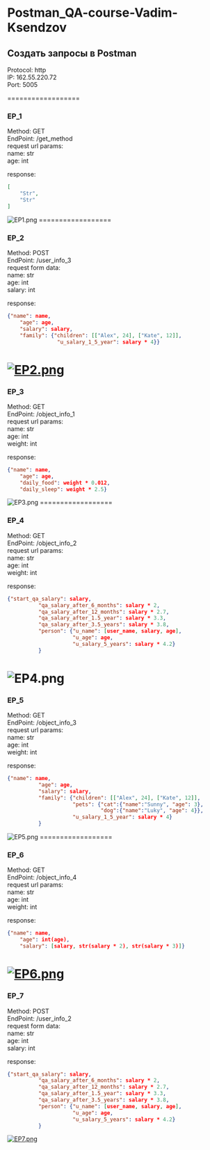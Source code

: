 # Postman_QA-course-Vadim-Ksendzov

## Создать запросы в Postman

Protocol: http  
IP: 162.55.220.72  
Port: 5005

==================

### EP_1
Method: GET  
EndPoint: /get_method  
request url params:  
     name: str  
     age: int 
    
response: 
```json
[
    "Str",
    "Str"
]
```
 
<img src="https://fxpics.ru/images/2022/05/10/EP1.png" alt="EP1.png" border="0" />
==================

### EP_2  
Method: POST  
EndPoint: /user_info_3  
request form data:  
 name: str  
 age: int  
 salary: int  
 
 response:  
```json
{"name": name,
    "age": age,
    "salary": salary,
    "family": {"children": [["Alex", 24], ["Kate", 12]],
                "u_salary_1_5_year": salary * 4}}
```

[![EP2.png](https://fxpics.ru/images/2022/05/10/EP2.png)](https://fxpics.ru/image/NWXbu)
==================

### EP_3
Method: GET  
EndPoint: /object_info_1  
request url params:  
     name: str  
     age: int      
     weight: int

response:
```json
{"name": name,
    "age": age,
    "daily_food": weight * 0.012,
    "daily_sleep": weight * 2.5}
``` 

<img src="https://fxpics.ru/images/2022/05/10/EP3.png" alt="EP3.png" border="0" />
==================

### EP_4
Method: GET  
EndPoint: /object_info_2  
request url params:  
     name: str  
     age: int      
     weight: int

response:
```json
{"start_qa_salary": salary,
          "qa_salary_after_6_months": salary * 2,
          "qa_salary_after_12_months": salary * 2.7,
          "qa_salary_after_1.5_year": salary * 3.3,
          "qa_salary_after_3.5_years": salary * 3.8,
          "person": {"u_name": [user_name, salary, age],
                     "u_age": age,
                     "u_salary_5_years": salary * 4.2}
          }
``` 

![EP4.png](https://fxpics.ru/images/2022/05/10/EP4.png)
==================

### EP_5
Method: GET  
EndPoint: /object_info_3  
request url params:  
     name: str  
     age: int      
     weight: int

response:
```json
{"name": name,
          "age": age,
          "salary": salary,
          "family": {"children": [["Alex", 24], ["Kate", 12]],
                     "pets": {"cat":{"name":"Sunny", "age": 3},
                              "dog":{"name":"Luky", "age": 4}},
                     "u_salary_1_5_year": salary * 4}
          }
``` 
<img src="https://fxpics.ru/images/2022/05/10/EP5.png" alt="EP5.png" border="0" />
==================

### EP_6
Method: GET  
EndPoint: /object_info_4  
request url params:  
     name: str  
     age: int      
     weight: int

response:
```json
{"name": name,
    "age": int(age),
    "salary": [salary, str(salary * 2), str(salary * 3)]}
``` 
[![EP6.png](https://fxpics.ru/images/2022/05/10/EP6.png)](https://fxpics.ru/image/NWoJX)
==================

### EP_7  
Method: POST  
EndPoint: /user_info_2  
request form data:  
 name: str  
 age: int  
 salary: int  
 
 response:  
```json
{"start_qa_salary": salary,
          "qa_salary_after_6_months": salary * 2,
          "qa_salary_after_12_months": salary * 2.7,
          "qa_salary_after_1.5_year": salary * 3.3,
          "qa_salary_after_3.5_years": salary * 3.8,
          "person": {"u_name": [user_name, salary, age],
                     "u_age": age,
                     "u_salary_5_years": salary * 4.2}
          }
```
<a href="https://fxpics.ru/image/NWq8W"><img src="https://fxpics.ru/images/2022/05/10/EP7.png" alt="EP7.png" border="0" /></a>
